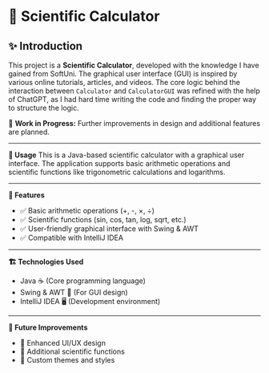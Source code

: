 # 🧮 Scientific Calculator  

## ✨ Introduction  
This project is a **Scientific Calculator**, developed with the knowledge I have gained from SoftUni. The graphical user interface (GUI) is inspired by various online tutorials, articles, and videos. The core logic behind the interaction between `Calculator` and `CalculatorGUI` was refined with the help of ChatGPT, as I had hard time writing the code and finding the proper way to structure the logic.

🚧 **Work in Progress:** Further improvements in design and additional features are planned.  

---


**🚀 Usage**
This is a Java-based scientific calculator with a graphical user interface.
The application supports basic arithmetic operations and scientific functions like trigonometric calculations and logarithms.

---

**🌟 Features**
- ✅ Basic arithmetic operations (+, -, ×, ÷)
- ✅ Scientific functions (sin, cos, tan, log, sqrt, etc.)
- ✅ User-friendly graphical interface with Swing & AWT
- ✅ Compatible with IntelliJ IDEA

---

**🏗 Technologies Used**
- Java ☕ (Core programming language)
- Swing & AWT 🎨 (For GUI design)
- IntelliJ IDEA 🖥 (Development environment)

--- 

**🔮 Future Improvements**
- 🚀 Enhanced UI/UX design
- 📝 Additional scientific functions
- 🎨 Custom themes and styles
